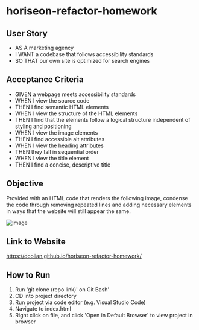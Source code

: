# horiseon-refactor-homework

## User Story
- AS A marketing agency
- I WANT a codebase that follows accessibility standards
- SO THAT our own site is optimized for search engines

## Acceptance Criteria
- GIVEN a webpage meets accessibility standards
- WHEN I view the source code
- THEN I find semantic HTML elements
- WHEN I view the structure of the HTML elements
- THEN I find that the elements follow a logical structure independent of styling and positioning
- WHEN I view the image elements
- THEN I find accessible alt attributes
- WHEN I view the heading attributes
- THEN they fall in sequential order
- WHEN I view the title element
- THEN I find a concise, descriptive title

## Objective
Provided with an HTML code that renders the following image, condense the code through removing repeated lines
and adding necessary elements in ways that the website will still appear the same.

![image](https://github.com/dcollan/horiseon-refactor-homework/assets/66268567/f1eda987-1745-4aea-959f-ecab75074abe)

## Link to Website
https://dcollan.github.io/horiseon-refactor-homework/

## How to Run
1) Run 'git clone (repo link)' on Git Bash'
2) CD into project directory
3) Run project via code editor (e.g. Visual Studio Code)
4) Navigate to index.html
6) Right click on file, and click 'Open in Default Browser' to view project in browser
